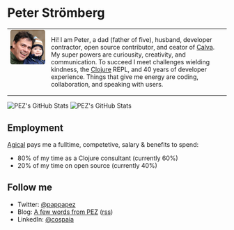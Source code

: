 # Peter Strömberg

<table>
<tr>
<td valign="top"><img src="pappa-pez.png"></td>
<td valign="top">
        
Hi! I am Peter, a dad (father of five), husband, developer contractor, open source contributor, and ceator of [Calva](https://calva.io/). My super powers are curiousity, creativity, and communication. To succeed I meet challenges wielding kindness, the [Clojure](https://clojure.org) REPL, and 40 years of developer experience. Things that give me energy are coding, collaboration, and speaking with users.

</td>        
</tr>
</table>



![PEZ's GitHub Stats](https://github-readme-stats.vercel.app/api?username=PEZ&count_private=true&show_icons=true) ![PEZ's GitHub Stats](https://github-readme-stats.vercel.app/api/top-langs?username=PEZ&hide=html,dart,javascript)

## Employment

[Agical](https://agical.se/) pays me a fulltime, competetive, salary & benefits to spend:
* 80% of my time as a Clojure consultant (currently 60%)
* 20% of my time on open source (currently 40%)

## Follow me
* Twitter: [@pappapez](https://twitter.com/pappapez)
* Blog: [A few words from PEZ](https://blog.agical.se/en/authors/peter-stromberg) ([rss](https://blog.agical.se/en/authors/peter-stromberg/index.xml))
* LinkedIn: [@cospaia](https://www.linkedin.com/in/cospaia/)